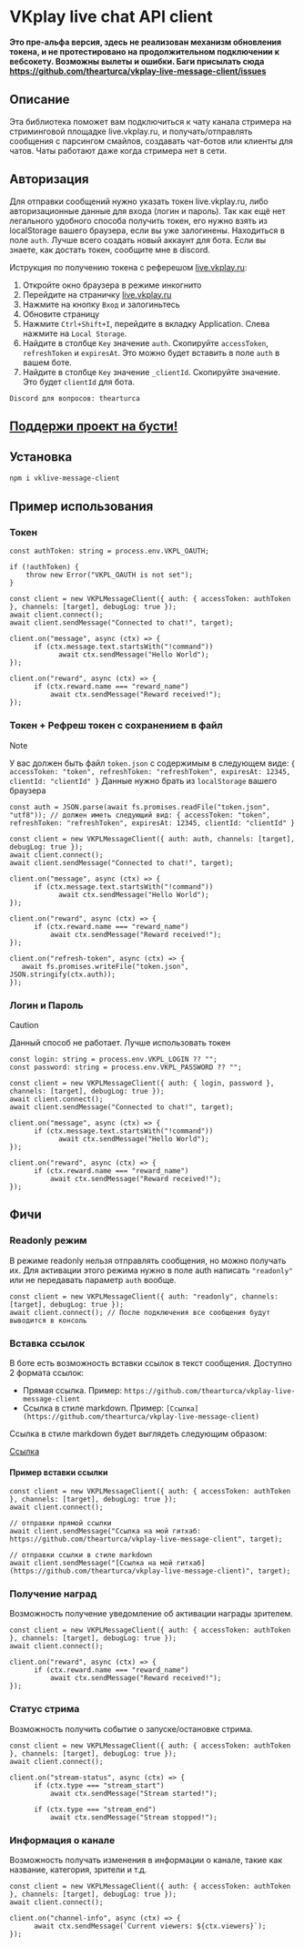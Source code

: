 # VKplay live chat API client

**Это пре-альфа версия, здесь не реализован механизм обновления токена, и не протестировано на продолжительном подключении к вебсокету. Возможны вылеты и ошибки. Баги присылать сюда https://github.com/thearturca/vkplay-live-message-client/issues**

## Описание

Эта библиотека поможет вам подключиться к чату канала стримера на стриминговой площадке live.vkplay.ru, и получать/отправлять сообщения с парсингом смайлов, создавать чат-ботов или клиенты для чатов. Чаты работают даже когда стримера нет в сети.

## Авторизация
Для отправки сообщений нужно указать токен live.vkplay.ru, либо авторизационные данные для входа (логин и пароль). 
Так как ещё нет легального удобного способа получить токен, его нужно взять из localStorage вашего браузера, если вы уже залогинены. Находиться в поле `auth`. Лучше всего создать новый аккаунт для бота. Если вы знаете, как достать токен, сообщите мне в discord. 

Иструкция по получению токена с реферешом [live.vkplay.ru](https://live.vkplay.ru):
1. Откройте окно браузера в режиме инкогнито
2. Перейдите на страничку [live.vkplay.ru](https://live.vkplay.ru)
3. Нажмите на кнопку `Вход` и залогиньтесь
4. Обновите страницу
5. Нажмите `Ctrl+Shift+I`, перейдите в вкладку Application. Слева нажмите на `Local Storage`. 
6. Найдите в столбце `Key` значение `auth`. Скопируйте `accessToken`, `refreshToken` и `expiresAt`. Это можно будет вставить в поле `auth` в вашем боте.
7. Найдите в столбце `Key` значение `_clientId`. Скопируйте значение. Это будет `clientId` для бота.

`Discord для вопросов: thearturca`

## [Поддержи проект на бусти!](https://boosty.to/thearturca/single-payment/donation/495699/target?share=target_link)

## Установка

```bash
npm i vklive-message-client
```

## Пример использования

### Токен
```TS            
const authToken: string = process.env.VKPL_OAUTH;

if (!authToken) {
    throw new Error("VKPL_OAUTH is not set");
}

const client = new VKPLMessageClient({ auth: { accessToken: authToken }, channels: [target], debugLog: true });
await client.connect();
await client.sendMessage("Connected to chat!", target);

client.on("message", async (ctx) => {
      if (ctx.message.text.startsWith("!command"))
            await ctx.sendMessage("Hello World");
});

client.on("reward", async (ctx) => {
      if (ctx.reward.name === "reward_name")
          await ctx.sendMessage("Reward received!"); 
});
```

### Токен + Рефреш токен с сохранением в файл

> [!NOTE]
> У вас должен быть файл `token.json` с содержимым в следующем виде: `{ accessToken: "token", refreshToken: "refreshToken", expiresAt: 12345, clientId: "clientId" }`
> Данные нужно брать из `localStorage` вашего браузера

```TS            
const auth = JSON.parse(await fs.promises.readFile("token.json", "utf8")); // должен иметь следующий вид: { accessToken: "token", refreshToken: "refreshToken", expiresAt: 12345, clientId: "clientId" }

const client = new VKPLMessageClient({ auth: auth, channels: [target], debugLog: true });
await client.connect();
await client.sendMessage("Connected to chat!", target);

client.on("message", async (ctx) => {
      if (ctx.message.text.startsWith("!command"))
            await ctx.sendMessage("Hello World");
});

client.on("reward", async (ctx) => {
      if (ctx.reward.name === "reward_name")
          await ctx.sendMessage("Reward received!"); 
});

client.on("refresh-token", async (ctx) => {
   await fs.promises.writeFile("token.json", JSON.stringify(ctx.auth)); 
});
```

### Логин и Пароль

> [!CAUTION]
> Данный способ не работает. Лучше использовать токен

```TS
const login: string = process.env.VKPL_LOGIN ?? "";
const password: string = process.env.VKPL_PASSWORD ?? "";

const client = new VKPLMessageClient({ auth: { login, password }, channels: [target], debugLog: true });
await client.connect();
await client.sendMessage("Connected to chat!", target);

client.on("message", async (ctx) => {
      if (ctx.message.text.startsWith("!command"))
            await ctx.sendMessage("Hello World");
});

client.on("reward", async (ctx) => {
      if (ctx.reward.name === "reward_name")
          await ctx.sendMessage("Reward received!"); 
});
```

## Фичи

### Readonly режим
В режиме readonly нельзя отправлять сообщения, но можно получать их.
Для активации этого режима нужно в поле auth написать `"readonly"` или не передавать параметр `auth` вообще.

```TS
const client = new VKPLMessageClient({ auth: "readonly", channels: [target], debugLog: true });
await client.connect(); // После подключения все сообщения будут выводится в консоль
```

### Вставка ссылок
В боте есть возможность вставки ссылок в текст сообщения. Доступно 2 формата ссылок:
- Прямая ссылка. Пример: `https://github.com/thearturca/vkplay-live-message-client`
- Ссылка в стиле markdown. Пример: `[Ссылка](https://github.com/thearturca/vkplay-live-message-client)`

Ссылка в стиле markdown будет выглядеть следующим образом: 

[Ссылка](https://github.com/thearturca/vkplay-live-message-client)


#### Пример вставки ссылки
```TS
const client = new VKPLMessageClient({ auth: { accessToken: authToken }, channels: [target], debugLog: true });
await client.connect();

// отправки прямой ссылки
await client.sendMessage("Ссылка на мой гитхаб: https://github.com/thearturca/vkplay-live-message-client", target);

// отправки ссылки в стиле markdown
await client.sendMessage("[Ссылка на мой гитхаб](https://github.com/thearturca/vkplay-live-message-client)", target);
```

### Получение наград
Возможность получение уведомление об активации награды зрителем.
```TS
const client = new VKPLMessageClient({ auth: { accessToken: authToken }, channels: [target], debugLog: true });
await client.connect();

client.on("reward", async (ctx) => {
      if (ctx.reward.name === "reward_name")
          await ctx.sendMessage("Reward received!"); 
});
```

### Статус стрима
Возможность получить событие о запуске/остановке стрима.
```TS
const client = new VKPLMessageClient({ auth: { accessToken: authToken }, channels: [target], debugLog: true });
await client.connect();

client.on("stream-status", async (ctx) => {
      if (ctx.type === "stream_start")
          await ctx.sendMessage("Stream started!"); 

      if (ctx.type === "stream_end")
          await ctx.sendMessage("Stream stopped!");
```

### Информация о канале
Возможность получать изменения в информации о канале, такие как название, категория, зрители и т.д.
```TS
const client = new VKPLMessageClient({ auth: { accessToken: authToken }, channels: [target], debugLog: true });
await client.connect();

client.on("channel-info", async (ctx) => {
      await ctx.sendMessage(`Current viewers: ${ctx.viewers}`);
});
```
